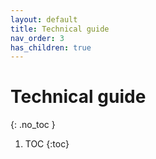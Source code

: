 ```yaml
---
layout: default
title: Technical guide
nav_order: 3
has_children: true
---
```


# Technical guide
{: .no_toc }

1. TOC
{:toc}
